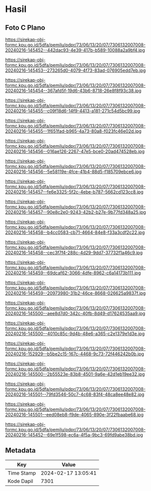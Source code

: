 # Hasil

## Foto C Plano

https://sirekap-obj-formc.kpu.go.id/5dfa/pemilu/pdpr/73/06/13/20/07/7306132007008-20240216-145452--442dac93-4e39-417b-b589-10088a2a9bf4.jpg

https://sirekap-obj-formc.kpu.go.id/5dfa/pemilu/pdpr/73/06/13/20/07/7306132007008-20240216-145453--273265d0-4079-4f73-83ad-076905edd7eb.jpg

https://sirekap-obj-formc.kpu.go.id/5dfa/pemilu/pdpr/73/06/13/20/07/7306132007008-20240216-145454--367afd5f-19d6-43b6-8718-26e8f8f93c38.jpg

https://sirekap-obj-formc.kpu.go.id/5dfa/pemilu/pdpr/73/06/13/20/07/7306132007008-20240216-145455--c09f18d6-14f9-4413-a181-271c54d5bc99.jpg

https://sirekap-obj-formc.kpu.go.id/5dfa/pemilu/pdpr/73/06/13/20/07/7306132007008-20240216-145455--1f651fad-b965-4a73-80a8-f023fc46e02d.jpg

https://sirekap-obj-formc.kpu.go.id/5dfa/pemilu/pdpr/73/06/13/20/07/7306132007008-20240216-145456--016ae126-2267-47e5-bce0-20ad474528eb.jpg

https://sirekap-obj-formc.kpu.go.id/5dfa/pemilu/pdpr/73/06/13/20/07/7306132007008-20240216-145456--5e58119e-4fce-41b4-88d5-f185709ebce6.jpg

https://sirekap-obj-formc.kpu.go.id/5dfa/pemilu/pdpr/73/06/13/20/07/7306132007008-20240216-145457--fe6e3325-5f2c-4ebe-b787-5662cd123cc8.jpg

https://sirekap-obj-formc.kpu.go.id/5dfa/pemilu/pdpr/73/06/13/20/07/7306132007008-20240216-145457--90e8c2e0-9243-42b2-b27e-9b77fd348a25.jpg

https://sirekap-obj-formc.kpu.go.id/5dfa/pemilu/pdpr/73/06/13/20/07/7306132007008-20240216-145458--b4cc0583-cb71-4664-84e8-f33a3cdf2c22.jpg

https://sirekap-obj-formc.kpu.go.id/5dfa/pemilu/pdpr/73/06/13/20/07/7306132007008-20240216-145458--cec3f7f4-288c-4d29-9dd7-37732f1a46c9.jpg

https://sirekap-obj-formc.kpu.go.id/5dfa/pemilu/pdpr/73/06/13/20/07/7306132007008-20240216-145459--69dcaf62-3066-4dfe-8962-c6a14173b111.jpg

https://sirekap-obj-formc.kpu.go.id/5dfa/pemilu/pdpr/73/06/13/20/07/7306132007008-20240216-145459--20973980-31b2-46ce-8668-026625a9837f.jpg

https://sirekap-obj-formc.kpu.go.id/5dfa/pemilu/pdpr/73/06/13/20/07/7306132007008-20240216-145500--aee8d7d0-342c-40fb-8d49-d17624535aa9.jpg

https://sirekap-obj-formc.kpu.go.id/5dfa/pemilu/pdpr/73/06/13/20/07/7306132007008-20240216-145500--4010c85c-9d4b-48e6-a365-c2e1379e1d3e.jpg

https://sirekap-obj-formc.kpu.go.id/5dfa/pemilu/pdpr/73/06/13/20/07/7306132007008-20240216-152929--b5be2c15-167c-4468-9c73-72f446242b0b.jpg

https://sirekap-obj-formc.kpu.go.id/5dfa/pemilu/pdpr/73/06/13/20/07/7306132007008-20240216-145500--2b55523e-83b8-4501-9a6e-42d1eb19ee32.jpg

https://sirekap-obj-formc.kpu.go.id/5dfa/pemilu/pdpr/73/06/13/20/07/7306132007008-20240216-145501--79fd3546-50c7-4c68-83f4-48ca8ee48e82.jpg

https://sirekap-obj-formc.kpu.go.id/5dfa/pemilu/pdpr/73/06/13/20/07/7306132007008-20240216-145501--eed08eb8-f9de-4065-890e-3f22fbaabe68.jpg

https://sirekap-obj-formc.kpu.go.id/5dfa/pemilu/pdpr/73/06/13/20/07/7306132007008-20240216-145452--69e1f598-ec6a-4f5a-9bc3-69fd9abe38bd.jpg


## Metadata

| Key        | Value               |
| ---------- | ------------------- |
| Time Stamp | 2024-02-17 13:05:41 |
| Kode Dapil | 7301                |



